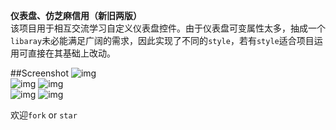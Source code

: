 **仪表盘、仿芝麻信用（新旧两版）**  
该项目用于相互交流学习自定义仪表盘控件。由于仪表盘可变属性太多，抽成一个`libaray`未必能满足广阔的需求，因此实现了不同的`style`，若有`style`适合项目运用可直接在其基础上改动。

##Screenshot
![img](https://github.com/woxingxiao/DashboardViewDemo/blob/master/screenshot/style1.jpg)  
![img](https://github.com/woxingxiao/DashboardViewDemo/blob/master/screenshot/style2.gif)
![img](https://github.com/woxingxiao/DashboardViewDemo/blob/master/screenshot/style3.jpg)  
![img](https://github.com/woxingxiao/DashboardViewDemo/blob/master/screenshot/Screenshot5.png)
![img](https://github.com/woxingxiao/DashboardViewDemo/blob/master/screenshot/Screenshot7.gif)  

欢迎`fork` or `star`
